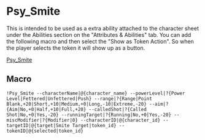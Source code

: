 # Psy_Smite

This is intended to be used as a extra ability attached to the character sheet under the Abilities section on the "Attributes & Abilities" tab.  You can add the following macro and then select the "Show as Token Action".   So when the player selects the token it will show up as a button.

[Psy_Smite](../scripts/PsychicPowers/Psy_Smite.js)

## Macro

```
!Psy_Smite --characterName|@{character_name} --powerLevel|?{Power Level|Fettered|Unfettered|Push} --range|?{Range|Point Blank,+20|Short,+10|Medium,+0|Long,-10|Extreme,-20} --aim|?{Aim|No,+0|Half,+10|Full,+20} --calledShot|?{Called Shot|No,+0|Yes,-20} --runningTarget|?{Running|No,+0|Yes,-20} --miscModifier|?{Modifier|0} --characterID|@{character_id} --targetID|@{target|Smite Target|token_id} --tokenID|@{selected|token_id}
```